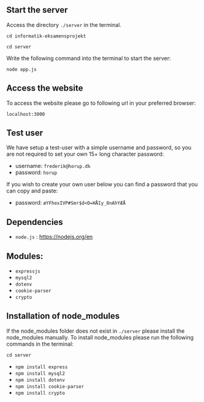 ## Start the server

Access the directory `./server` in the terminal.

`cd informatik-eksamensprojekt`

`cd server`

Write the following command into the terminal to start the server:

`node app.js`

## Access the website

To access the website please go to following url in your preferred browser:

`localhost:3000`

## Test user

We have setup a test-user with a simple username and password, so you are not required to set your own 15+ long character password:

- username: `frederik@horup.dk`
- password: `horup`

If you wish to create your own user below you can find a password that you can copy and paste:
- password: `æYFhexIVP#Smr$d<O=HÅIy_8nAhYÆÅ`

## Dependencies

- `node.js` : https://nodejs.org/en

## Modules:

- `expressjs`
- `mysql2`
- `dotenv`
- `cookie-parser`
- `crypto`

## Installation of node_modules

If the node_modules folder does not exist in `./server` please install the node_modules manually. To install node_modules please run the following commands in the terminal:

`cd server`

- `npm install express`
- `npm install mysql2`
- `npm install dotenv`
- `npm install cookie-parser`
- `npm install crypto`
